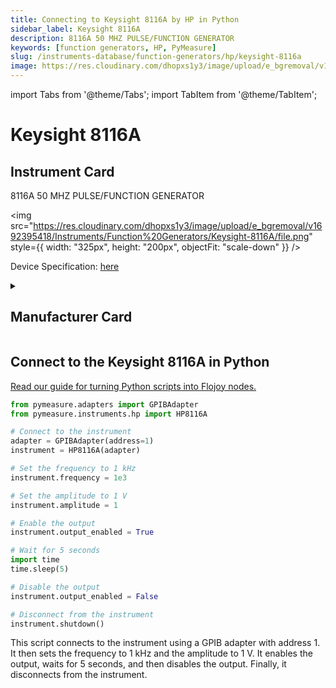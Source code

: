 ```yaml
---
title: Connecting to Keysight 8116A by HP in Python
sidebar_label: Keysight 8116A
description: 8116A 50 MHZ PULSE/FUNCTION GENERATOR
keywords: [function generators, HP, PyMeasure]
slug: /instruments-database/function-generators/hp/keysight-8116a
image: https://res.cloudinary.com/dhopxs1y3/image/upload/e_bgremoval/v1692395418/Instruments/Function%20Generators/Keysight-8116A/file.png
---
```


import Tabs from '@theme/Tabs';
import TabItem from '@theme/TabItem';

# Keysight 8116A

## Instrument Card

<div className="flex">

<div>

8116A 50 MHZ PULSE/FUNCTION GENERATOR

</div>

<img src="https://res.cloudinary.com/dhopxs1y3/image/upload/e_bgremoval/v1692395418/Instruments/Function%20Generators/Keysight-8116A/file.png" style={{ width: "325px", height: "200px", objectFit: "scale-down" }} />

</div>

<div className="flex text-center">

<p>Device Specification: <a target="\_blank" href="https://www.keysight.com/us/en/assets/9018-05117/user-manuals/9018-05117.pdf">here</a></p>

</div>

<details style={{ marginTop: "15px"}}>
<summary><h2>Manufacturer Card</h2></summary>

<img src="https://res.cloudinary.com/dhopxs1y3/image/upload/v1692125999/Instruments/Vendor%20Logos/HP.png" style={{ width: "100%", height: "170px",objectFit: "scale-down" }} />

Keysight Technologies, or Keysight, is an American company that manufactures electronics test and measurement equipment and software.

<ul>
  <li>Headquarters: USA</li>
  <li>Yearly Revenue (millions, USD): 5420.0</li>
  <li>Vendor Website: <a href="https://www.keysight.com/us/en/home.html">here</a></li>
</ul>
</details>

## Connect to the Keysight 8116A in Python

[Read our guide for turning Python scripts into Flojoy nodes.](https://docs.flojoy.ai/custom-nodes/creating-custom-node/)
<Tabs>
<TabItem value="PyMeasure" label="PyMeasure">


```python
from pymeasure.adapters import GPIBAdapter
from pymeasure.instruments.hp import HP8116A

# Connect to the instrument
adapter = GPIBAdapter(address=1)
instrument = HP8116A(adapter)

# Set the frequency to 1 kHz
instrument.frequency = 1e3

# Set the amplitude to 1 V
instrument.amplitude = 1

# Enable the output
instrument.output_enabled = True

# Wait for 5 seconds
import time
time.sleep(5)

# Disable the output
instrument.output_enabled = False

# Disconnect from the instrument
instrument.shutdown()
```

This script connects to the instrument using a GPIB adapter with address 1. It then sets the frequency to 1 kHz and the amplitude to 1 V. It enables the output, waits for 5 seconds, and then disables the output. Finally, it disconnects from the instrument.

</TabItem>
</Tabs>